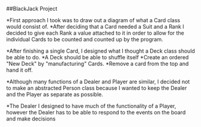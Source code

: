##BlackJack Project
								
*First approach I took was to draw out a diagram of what a Card class would consist of.
*After deciding that a Card needed a Suit and a Rank I decided to give each Rank a value 
attached to it in order to allow for the individual Cards to be counted and counted up by the program.

*After finishing a single Card, I designed what I thought a Deck class should be able to do.
*A Deck should be able to shuffle itself
*Create an ordered "New Deck" by "manufacturing" Cards. 
*Remove a card from the top and hand it off.

*Although many functions of a Dealer and Player are similar, I decided not to make an abstracted
Person class because I wanted to keep the Dealer and the Player as separate as possible.

*The Dealer I designed to have much of the functionality of a Player, however the Dealer has to be able to respond to the events on the board and make decisions 